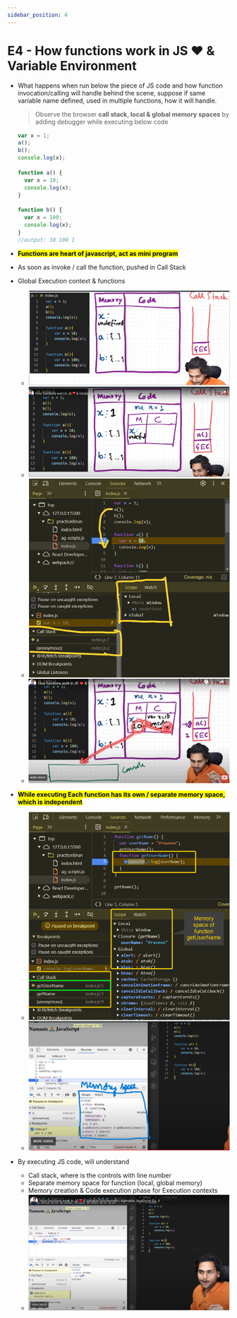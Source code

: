 ```yaml
---
sidebar_position: 4
---
```


# E4 - How functions work in JS ❤️ & Variable Environment

- What happens when run below the piece of JS code and how function invocation/calling will handle behind the scene, suppose if same variable name defined, used in multiple functions, how it will handle.

  > Observe the browser **call stack, local & global memory spaces** by adding debugger while executing below code

  ```javascript
  var x = 1;
  a();
  b();
  console.log(x);

  function a() {
    var x = 10;
    console.log(x);
  }

  function b() {
    var x = 100;
    console.log(x);
  }
  //output: 10 100 1
  ```

- **<mark>Functions are heart of javascript, act as mini program</mark>**

- As soon as invoke / call the function, pushed in Call Stack

- Global Execution context & functions

  - ![alt text](images/5othwxkr.tpb.png)
  - ![alt text](images/xxzdwq5z.poa.png)
  - ![alt text](images/image.png)
  - ![alt text](images/zno0clak.k3v.png)

- **<mark>While executing Each function has its own / separate memory space, which is independent</mark>**

  - ![alt text](images/avcimage.png)
  - ![alt text](images/xsdsimage.png)

- By executing JS code, will understand

  - Call stack, where is the controls with line number
  - Separate memory space for function (local, global memory)
  - Memory creation & Code execution phase for Execution contexts
  - ![alt text](images/fwjovyoh.ben.png)
